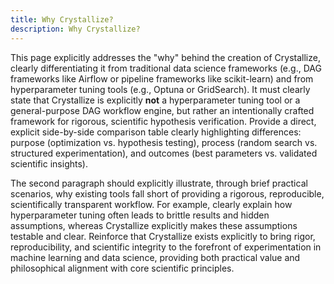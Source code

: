 ```yaml
---
title: Why Crystallize?
description: Why Crystallize?
---
```


This page explicitly addresses the "why" behind the creation of Crystallize, clearly differentiating it from traditional data science frameworks (e.g., DAG frameworks like Airflow or pipeline frameworks like scikit-learn) and from hyperparameter tuning tools (e.g., Optuna or GridSearch). It must clearly state that Crystallize is explicitly **not** a hyperparameter tuning tool or a general-purpose DAG workflow engine, but rather an intentionally crafted framework for rigorous, scientific hypothesis verification. Provide a direct, explicit side-by-side comparison table clearly highlighting differences: purpose (optimization vs. hypothesis testing), process (random search vs. structured experimentation), and outcomes (best parameters vs. validated scientific insights).

The second paragraph should explicitly illustrate, through brief practical scenarios, why existing tools fall short of providing a rigorous, reproducible, scientifically transparent workflow. For example, clearly explain how hyperparameter tuning often leads to brittle results and hidden assumptions, whereas Crystallize explicitly makes these assumptions testable and clear. Reinforce that Crystallize exists explicitly to bring rigor, reproducibility, and scientific integrity to the forefront of experimentation in machine learning and data science, providing both practical value and philosophical alignment with core scientific principles.
